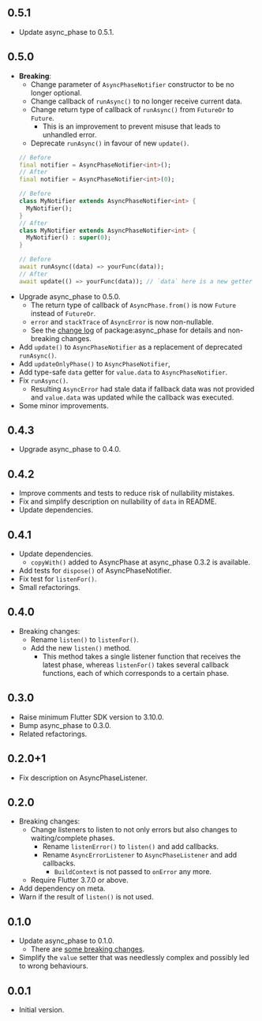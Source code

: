 ## 0.5.1

- Update async_phase to 0.5.1.

## 0.5.0

- **Breaking**:
    - Change parameter of `AsyncPhaseNotifier` constructor to be no longer optional.
    - Change callback of `runAsync()` to no longer receive current data.
    - Change return type of callback of `runAsync()` from `FutureOr` to `Future`.
        - This is an improvement to prevent misuse that leads to unhandled error.
    - Deprecate `runAsync()` in favour of new `update()`.
    ```dart
    // Before
    final notifier = AsyncPhaseNotifier<int>();
    // After
    final notifier = AsyncPhaseNotifier<int>(0);
    
    // Before
    class MyNotifier extends AsyncPhaseNotifier<int> {
      MyNotifier();
    }
    // After
    class MyNotifier extends AsyncPhaseNotifier<int> {
      MyNotifier() : super(0);
    }
    
    // Before
    await runAsync((data) => yourFunc(data));
    // After
    await update(() => yourFunc(data)); // `data` here is a new getter for `value.data`.
    ```
- Upgrade async_phase to 0.5.0.
    - The return type of callback of `AsyncPhase.from()` is now `Future` instead
      of `FutureOr`. 
    - `error` and `stackTrace` of `AsyncError` is now non-nullable.
    - See the [change log](https://pub.dev/packages/async_phase/changelog#050)
      of package:async_phase for details and non-breaking changes.
- Add `update()` to `AsyncPhaseNotifier` as a replacement of deprecated `runAsync()`.
- Add `updateOnlyPhase()` to `AsyncPhaseNotifier`,
- Add type-safe `data` getter for `value.data` to `AsyncPhaseNotifier`. 
- Fix `runAsync()`.
    - Resulting `AsyncError` had stale data if fallback data was not provided and
      `value.data` was updated while the callback was executed.
- Some minor improvements.

## 0.4.3

- Upgrade async_phase to 0.4.0.

## 0.4.2

- Improve comments and tests to reduce risk of nullability mistakes.
- Fix and simplify description on nullability of `data` in README.
- Update dependencies.

## 0.4.1

- Update dependencies.
    - `copyWith()` added to AsyncPhase at async_phase 0.3.2 is available.
- Add tests for `dispose()` of AsyncPhaseNotifier.
- Fix test for `listenFor()`.
- Small refactorings.

## 0.4.0

- Breaking changes:
    - Rename `listen()` to `listenFor()`.
    - Add the new `listen()` method.
        - This method takes a single listener function that receives the latest phase, whereas `listenFor()` takes several callback functions, each of which corresponds to a certain phase.

## 0.3.0

- Raise minimum Flutter SDK version to 3.10.0.
- Bump async_phase to 0.3.0.
- Related refactorings.

## 0.2.0+1

- Fix description on AsyncPhaseListener.

## 0.2.0

- Breaking changes:
    - Change listeners to listen to not only errors but also changes to waiting/complete phases.
        - Rename `listenError()` to `listen()` and add callbacks.
        - Rename `AsyncErrorListener` to `AsyncPhaseListener` and add callbacks.
            - `BuildContext` is not passed to `onError` any more.
    - Require Flutter 3.7.0 or above.
- Add dependency on meta.
- Warn if the result of `listen()` is not used.

## 0.1.0

- Update async_phase to 0.1.0.
    - There are [some breaking changes](https://pub.dev/packages/async_phase/changelog#010).
- Simplify the `value` setter that was needlessly complex and possibly led to wrong behaviours.

## 0.0.1

- Initial version.
